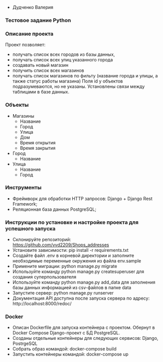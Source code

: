 - Дудченко Валерия
### Тестовое задание Python
### Описание проекта
Проект позволяет:
- получать список всех городов из базы данных,
- получать список всех улиц указанного города
- создавать новый магазин
- получить список всех магазинов
- получать список магазинов по фильту (название города и улицы, а также статус работы магазина)
Поля id у объектов подразумеваются, но не указаны. Установлены связи между таблицами в базе данных.
### Объекты
- Магазины
    - Название
    - Город
    - Улица
    - Дом
    - Время открытия
    - Время закрытия
- Город
    - Название
- Улица
    - Название
    - Город
### Инструменты
- Фреймворк для обработки HTTP запросов: Django + Django Rest Framework;
- Реляционная база данных PostgreSQL;
### Инструкции по установке и настройке проекта для успешного запуска
- Склонируйте репозиторий: https://github.com/vvd2209/Shops_addresses
- Установите зависимости: pip install -r requirements.txt
- Создайте файл .env в корневой директории и заполните необходимые переменные окружения из файла env.sample
- Примените миграции: python manage.py migrate
- Используйте команду python manage.py createsuperuser для создания суперпользователя
- Используйте команду python manage.py add_data для заполнения базы данных информацией из csv-файлов в папке data
- Запустите сервер: python manage.py runserver
- Документация API доступна после запуска сервера по адресу: http://localhost:8000/redoc/
### Docker
- Описан Dockerfile для запуска контейнера с проектом. Обернут в Docker Compose Django-проект с БД PostgreSQL.
- Cозданы отдельные контейнеры для следующих сервисов: Django, PostrgeSQL
- Собрать образ командой: docker-compose build
- Запустить контейнеры командой: docker-compose up
